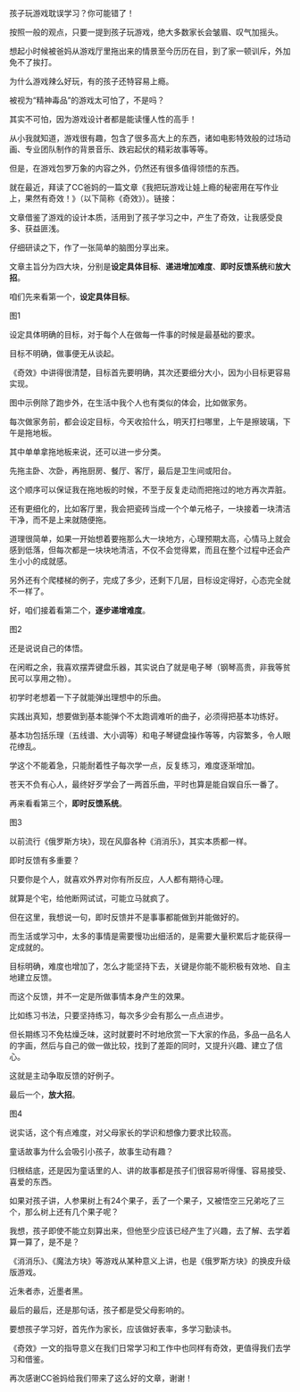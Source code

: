 孩子玩游戏耽误学习？你可能错了！



按照一般的观点，只要一提到孩子玩游戏，绝大多数家长会皱眉、叹气加摇头。

想起小时候被爸妈从游戏厅里拖出来的情景至今历历在目，到了家一顿训斥，外加免不了挨打。



为什么游戏辣么好玩，有的孩子还特容易上瘾。

被视为“精神毒品”的游戏太可怕了，不是吗？

其实不可怕，因为游戏设计者都是能读懂人性的高手！

从小我就知道，游戏很有趣，包含了很多高大上的东西，诸如电影特效般的过场动画、专业团队制作的背景音乐、跌宕起伏的精彩故事等等。

但是，在游戏包罗万象的内容之外，仍然还有很多值得领悟的东西。



就在最近，拜读了CC爸妈的一篇文章《我把玩游戏让娃上瘾的秘密用在写作业上，果然有奇效！》（以下简称《奇效》）。链接：

文章借鉴了游戏的设计本质，活用到了孩子学习之中，产生了奇效，让我感受良多、获益匪浅。

仔细研读之下，作了一张简单的脑图分享出来。

文章主旨分为四大块，分别是**设定具体目标**、**递进增加难度**、**即时反馈系统**和**放大招**。



咱们先来看第一个，**设定具体目标**。

图1

设定具体明确的目标，对于每个人在做每一件事的时候是最基础的要求。

目标不明确，做事便无从谈起。

《奇效》中讲得很清楚，目标首先要明确，其次还要细分大小，因为小目标更容易实现。

图中示例除了跑步外，在生活中我个人也有类似的体会，比如做家务。

每次做家务前，都会设定目标，今天收拾什么，明天打扫哪里，上午是擦玻璃，下午是拖地板。

其中单单拿拖地板来说，还可以进一步分类。

先拖主卧、次卧，再拖厨房、餐厅、客厅，最后是卫生间或阳台。

这个顺序可以保证我在拖地板的时候，不至于反复走动而把拖过的地方再次弄脏。

还有更细化的，比如客厅里，我会把瓷砖当成一个个单元格子，一块接着一块清洁干净，而不是上来就随便拖。

道理很简单，如果一开始想着要拖那么大一块地方，心理预期太高，心情马上就会感到低落，但每次都是一块块地清洁，不仅不会觉得累，而且在整个过程中还会产生小小的成就感。

另外还有个爬楼梯的例子，完成了多少，还剩下几层，目标设定得好，心态完全就不一样了。



好，咱们接着看第二个，**逐步递增难度**。

图2

还是说说自己的体悟。

在闲暇之余，我喜欢摆弄键盘乐器，其实说白了就是电子琴（钢琴高贵，非我等贫民可以享用之物）。

初学时老想着一下子就能弹出理想中的乐曲。

实践出真知，想要做到基本能弹个不太跑调难听的曲子，必须得把基本功练好。

基本功包括乐理（五线谱、大小调等）和电子琴键盘操作等等，内容繁多，令人眼花缭乱。

学这个不能着急，只能耐着性子每次学一点，反复练习，难度逐渐增加。

苍天不负有心人，最终好歹学会了一两首乐曲，平时也算是能自娱自乐一番了。



再来看看第三个，**即时反馈系统**。

图3

以前流行《俄罗斯方块》，现在风靡各种《消消乐》，其实本质都一样。

即时反馈有多重要？

只要你是个人，就喜欢外界对你有所反应，人人都有期待心理。

就算是个宅，给他断网试试，可能立马就疯了。

但在这里，我想说一句，即时反馈并不是事事都能做到并能做好的。

而生活或学习中，太多的事情是需要慢功出细活的，是需要大量积累后才能获得一定成就的。

目标明确，难度也增加了，怎么才能坚持下去，关键是你能不能积极有效地、自主地建立反馈。

而这个反馈，并不一定是所做事情本身产生的效果。

比如练习书法，只要坚持练习，每次多少会有那么一点点进步。

但长期练习不免枯燥乏味，这时就要时不时地欣赏一下大家的作品，多品一品名人的字画，然后与自己的做一做比较，找到了差距的同时，又提升兴趣、建立了信心。

这就是主动争取反馈的好例子。



最后一个，**放大招**。

图4

说实话，这个有点难度，对父母家长的学识和想像力要求比较高。

童话故事为什么会吸引小孩子，故事生动有趣？

归根结底，还是因为童话里的人、讲的故事都是孩子们很容易听得懂、容易接受、喜爱的东西。

如果对孩子讲，人参果树上有24个果子，丢了一个果子，又被悟空三兄弟吃了三个，那么树上还有几个果子呢？

我想，孩子即使不能立刻算出来，但他至少应该已经产生了兴趣，去了解、去学着算一算了，是不是？

《消消乐》、《魔法方块》等游戏从某种意义上讲，也是《俄罗斯方块》的换皮升级版游戏。



近朱者赤，近墨者黑。

最后的最后，还是那句话，孩子都是受父母影响的。

要想孩子学习好，首先作为家长，应该做好表率，多学习勤读书。

《奇效》一文的指导意义在我们日常学习和工作中也同样有奇效，更值得我们去学习和借鉴。

再次感谢CC爸妈给我们带来了这么好的文章，谢谢！





